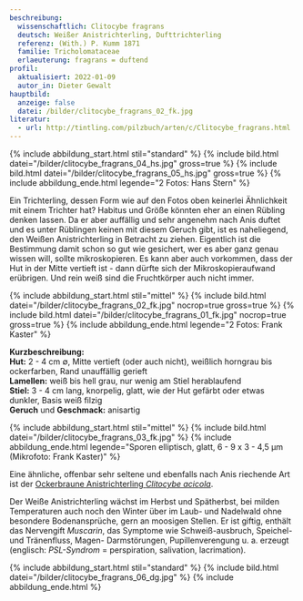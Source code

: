 ```yaml
---
beschreibung:
  wissenschaftlich: Clitocybe fragrans
  deutsch: Weißer Anistrichterling, Dufttrichterling
  referenz: (With.) P. Kumm 1871
  familie: Tricholomataceae
  erlaeuterung: fragrans = duftend
profil:
  aktualisiert: 2022-01-09
  autor_in: Dieter Gewalt
hauptbild:
  anzeige: false
  datei: /bilder/clitocybe_fragrans_02_fk.jpg
literatur:
  - url: http://tintling.com/pilzbuch/arten/c/Clitocybe_fragrans.html
---
```

{% include abbildung_start.html stil="standard" %}
{% include bild.html datei="/bilder/clitocybe_fragrans_04_hs.jpg" gross=true %}
{% include bild.html datei="/bilder/clitocybe_fragrans_05_hs.jpg" gross=true %}
{% include abbildung_ende.html legende="2 Fotos: Hans Stern" %}

Ein Trichterling, dessen Form wie auf den Fotos oben keinerlei Ähnlichkeit mit einem Trichter hat? Habitus und Größe könnten eher an einen Rübling denken lassen. Da er aber auffällig und sehr angenehm nach Anis duftet und es unter Rüblingen keinen mit diesem Geruch gibt, ist es naheliegend, den Weißen Anistrichterling in Betracht zu ziehen. Eigentlich ist die Bestimmung damit schon so gut wie gesichert, wer es aber ganz genau wissen will, sollte mikroskopieren. Es kann aber auch vorkommen, dass der Hut in der Mitte vertieft ist - dann dürfte sich der Mikroskopieraufwand erübrigen. Und rein weiß sind die Fruchtkörper auch nicht immer.

{% include abbildung_start.html stil="mittel" %}
{% include bild.html datei="/bilder/clitocybe_fragrans_02_fk.jpg" nocrop=true gross=true %}
{% include bild.html datei="/bilder/clitocybe_fragrans_01_fk.jpg" nocrop=true gross=true %}
{% include abbildung_ende.html legende="2 Fotos: Frank Kaster" %}

**Kurzbeschreibung:**\
**Hut:** 2 - 4 cm ∅, Mitte vertieft (oder auch nicht), weißlich horngrau bis ockerfarben, Rand unauffällig gerieft\
**Lamellen:** weiß bis hell grau, nur wenig am Stiel herablaufend\
**Stiel:** 3 - 4 cm lang, knorpelig, glatt, wie der Hut gefärbt oder etwas dunkler, Basis weiß filzig\
**Geruch** und **Geschmack:** anisartig

{% include abbildung_start.html stil="mittel" %}
{% include bild.html datei="/bilder/clitocybe_fragrans_03_fk.jpg" %}
{% include abbildung_ende.html legende="Sporen elliptisch, glatt, 6 - 9 x 3 - 4,5 µm (Mikrofoto: Frank Kaster)" %}

Eine ähnliche, offenbar sehr seltene und ebenfalls nach Anis riechende Art ist der [Ockerbraune Anistrichterling *Clitocybe acicola*](/pilze/clitocybe-acicola-ockerbrauner-anistrichterling).

Der Weiße Anistrichterling wächst im Herbst und Spätherbst, bei milden Temperaturen auch noch den Winter über im Laub- und Nadelwald ohne besondere Bodenansprüche, gern an moosigen Stellen. Er ist giftig, enthält das Nervengift *Muscarin*, das Symptome wie Schweiß-ausbruch, Speichel- und Tränenfluss, Magen- Darmstörungen, Pupillenverengung u. a. erzeugt (englisch: *PSL-Syndrom* = perspiration, salivation, lacrimation).

{% include abbildung_start.html stil="standard" %}
{% include bild.html datei="/bilder/clitocybe_fragrans_06_dg.jpg" %}
{% include abbildung_ende.html %}